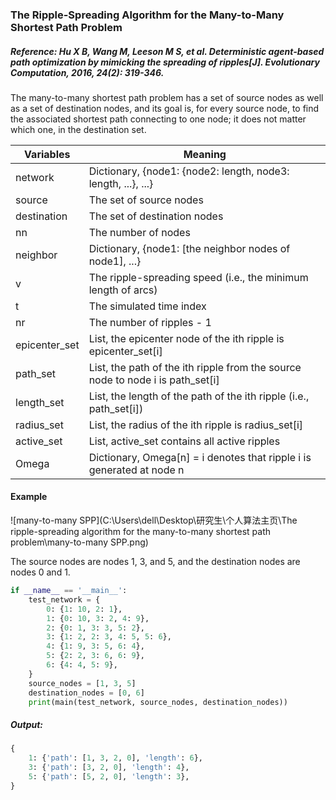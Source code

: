 ### The Ripple-Spreading Algorithm for the Many-to-Many Shortest Path Problem

##### Reference: Hu X B, Wang M, Leeson M S, et al. Deterministic agent-based path optimization by mimicking the spreading of ripples[J]. Evolutionary Computation, 2016, 24(2): 319-346.

The many-to-many shortest path problem has a set of source nodes as well as a set of destination nodes, and its goal is, for every source node, to find the associated shortest path connecting to one node; it does not matter which one, in the destination set.

| Variables     | Meaning                                                      |
| ------------- | ------------------------------------------------------------ |
| network       | Dictionary, {node1: {node2: length, node3: length, ...}, ...} |
| source        | The set of source nodes                                      |
| destination   | The set of destination nodes                                 |
| nn            | The number of nodes                                          |
| neighbor      | Dictionary, {node1: [the neighbor nodes of node1], ...}      |
| v             | The ripple-spreading speed (i.e., the minimum length of arcs) |
| t             | The simulated time index                                     |
| nr            | The number of ripples - 1                                    |
| epicenter_set | List, the epicenter node of the ith ripple is epicenter_set[i] |
| path_set      | List, the path of the ith ripple from the source node to node i is path_set[i] |
| length_set    | List, the length of the path of the ith ripple (i.e., path_set[i]) |
| radius_set    | List, the radius of the ith ripple is radius_set[i]          |
| active_set    | List, active_set contains all active ripples                 |
| Omega         | Dictionary, Omega[n] = i denotes that ripple i is generated at node n |

#### Example

![many-to-many SPP](C:\Users\dell\Desktop\研究生\个人算法主页\The ripple-spreading algorithm for the many-to-many shortest path problem\many-to-many SPP.png)

The source nodes are nodes 1, 3, and 5, and the destination nodes are nodes 0 and 1.

```python
if __name__ == '__main__':
    test_network = {
        0: {1: 10, 2: 1},
        1: {0: 10, 3: 2, 4: 9},
        2: {0: 1, 3: 3, 5: 2},
        3: {1: 2, 2: 3, 4: 5, 5: 6},
        4: {1: 9, 3: 5, 6: 4},
        5: {2: 2, 3: 6, 6: 9},
        6: {4: 4, 5: 9},
    }
    source_nodes = [1, 3, 5]
    destination_nodes = [0, 6]
    print(main(test_network, source_nodes, destination_nodes))
```

##### Output: 

```python
{
    1: {'path': [1, 3, 2, 0], 'length': 6}, 
    3: {'path': [3, 2, 0], 'length': 4}, 
    5: {'path': [5, 2, 0], 'length': 3},
}
```

